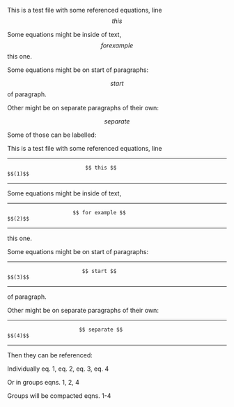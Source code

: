 This is a test file with some referenced equations, line $$ this $$

Some equations might be inside of text, $$ for example $$ this one.

Some equations might be on start of paragraphs:

$$ start $$ of paragraph.

Other might be on separate paragraphs of their own:

$$ separate $$

Some of those can be labelled:

This is a test file with some referenced equations, line

<div id="eq:0">

  ---------------------------------------------------------------- ---------
                             $$ this $$                              $$(1)$$
  ---------------------------------------------------------------- ---------

</div>

Some equations might be inside of text,

<div id="eq:1">

  ---------------------------------------------------------------- ---------
                         $$ for example $$                           $$(2)$$
  ---------------------------------------------------------------- ---------

</div>

this one.

Some equations might be on start of paragraphs:

<div id="eq:2">

  ---------------------------------------------------------------- ---------
                            $$ start $$                              $$(3)$$
  ---------------------------------------------------------------- ---------

</div>

of paragraph.

Other might be on separate paragraphs of their own:

<div id="eq:3">

  ---------------------------------------------------------------- ---------
                           $$ separate $$                            $$(4)$$
  ---------------------------------------------------------------- ---------

</div>

Then they can be referenced:

Individually eq. 1, eq. 2, eq. 3, eq. 4

Or in groups eqns. 1, 2, 4

Groups will be compacted eqns. 1-4